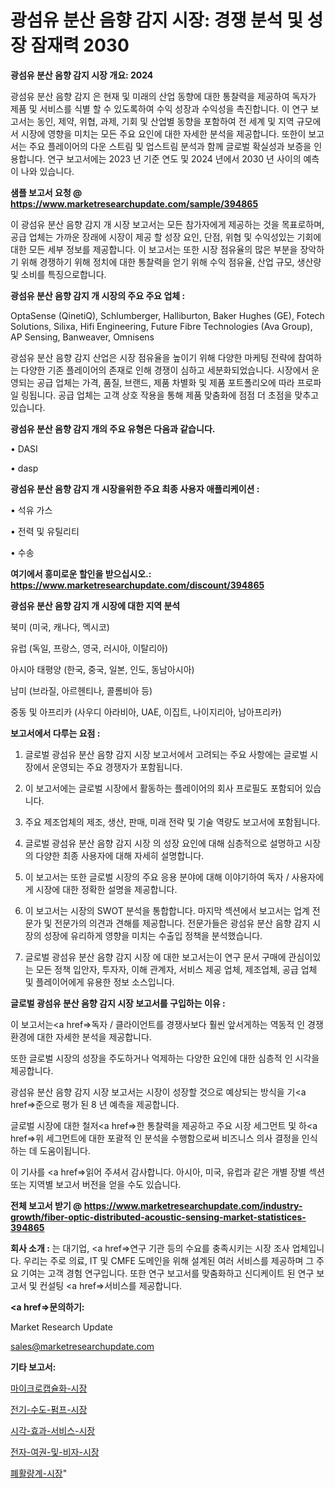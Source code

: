# 광섬유 분산 음향 감지 시장: 경쟁 분석 및 성장 잠재력 2030

<strong>광섬유 분산 음향 감지 시장 개요: 2024</strong>

광섬유 분산 음향 감지 은 현재 및 미래의 산업 동향에 대한 통찰력을 제공하여 독자가 제품 및 서비스를 식별 할 수 있도록하여 수익 성장과 수익성을 촉진합니다. 이 연구 보고서는 동인, 제약, 위협, 과제, 기회 및 산업별 동향을 포함하여 전 세계 및 지역 규모에서 시장에 영향을 미치는 모든 주요 요인에 대한 자세한 분석을 제공합니다. 또한이 보고서는 주요 플레이어의 다운 스트림 및 업스트림 분석과 함께 글로벌 확실성과 보증을 인용합니다. 연구 보고서에는 2023 년 기준 연도 및 2024 년에서 2030 년 사이의 예측이 나와 있습니다.



<strong>샘플 보고서 요청 @ <a href=https://www.marketresearchupdate.com/sample/394865>https://www.marketresearchupdate.com/sample/394865</a></strong>

이 광섬유 분산 음향 감지 개 시장 보고서는 모든 참가자에게 제공하는 것을 목표로하며, 공급 업체는 가까운 장래에 시장이 제공 할 성장 요인, 단점, 위협 및 수익성있는 기회에 대한 모든 세부 정보를 제공합니다. 이 보고서는 또한 시장 점유율의 많은 부분을 장악하기 위해 경쟁하기 위해 정치에 대한 통찰력을 얻기 위해 수익 점유율, 산업 규모, 생산량 및 소비를 특징으로합니다.



<strong>광섬유 분산 음향 감지 개 시장의 주요 주요 업체 :</strong>

OptaSense (QinetiQ), Schlumberger, Halliburton, Baker Hughes (GE), Fotech Solutions, Silixa, Hifi Engineering, Future Fibre Technologies (Ava Group), AP Sensing, Banweaver, Omnisens

광섬유 분산 음향 감지 산업은 시장 점유율을 높이기 위해 다양한 마케팅 전략에 참여하는 다양한 기존 플레이어의 존재로 인해 경쟁이 심하고 세분화되었습니다. 시장에서 운영되는 공급 업체는 가격, 품질, 브랜드, 제품 차별화 및 제품 포트폴리오에 따라 프로파일 링됩니다. 공급 업체는 고객 상호 작용을 통해 제품 맞춤화에 점점 더 초점을 맞추고 있습니다.



<strong>광섬유 분산 음향 감지 개의 주요 유형은 다음과 같습니다.</strong>

• DASI

• dasp



<strong>광섬유 분산 음향 감지 개 시장을위한 주요 최종 사용자 애플리케이션 :</strong>

• 석유 가스

• 전력 및 유틸리티

• 수송



<strong>여기에서 흥미로운 할인을 받으십시오.: <a href=https://www.marketresearchupdate.com/discount/394865>https://www.marketresearchupdate.com/discount/394865</a></strong>



<strong>광섬유 분산 음향 감지 개 시장에 대한 지역 분석</strong>

북미 (미국, 캐나다, 멕시코)

유럽 (독일, 프랑스, 영국, 러시아, 이탈리아)

아시아 태평양 (한국, 중국, 일본, 인도, 동남아시아)

남미 (브라질, 아르헨티나, 콜롬비아 등)

중동 및 아프리카 (사우디 아라비아, UAE, 이집트, 나이지리아, 남아프리카)



<strong>보고서에서 다루는 요점 :</strong>

1. 글로벌 광섬유 분산 음향 감지 시장 보고서에서 고려되는 주요 사항에는 글로벌 시장에서 운영되는 주요 경쟁자가 포함됩니다.

2. 이 보고서에는 글로벌 시장에서 활동하는 플레이어의 회사 프로필도 포함되어 있습니다.

3. 주요 제조업체의 제조, 생산, 판매, 미래 전략 및 기술 역량도 보고서에 포함됩니다.

4. 글로벌 광섬유 분산 음향 감지 시장 의 성장 요인에 대해 심층적으로 설명하고 시장의 다양한 최종 사용자에 대해 자세히 설명합니다.

5. 이 보고서는 또한 글로벌 시장의 주요 응용 분야에 대해 이야기하여 독자 / 사용자에게 시장에 대한 정확한 설명을 제공합니다.

6. 이 보고서는 시장의 SWOT 분석을 통합합니다. 마지막 섹션에서 보고서는 업계 전문가 및 전문가의 의견과 견해를 제공합니다. 전문가들은 광섬유 분산 음향 감지 시장의 성장에 유리하게 영향을 미치는 수출입 정책을 분석했습니다.

7. 글로벌 광섬유 분산 음향 감지 시장 에 대한 보고서는이 연구 문서 구매에 관심이있는 모든 정책 입안자, 투자자, 이해 관계자, 서비스 제공 업체, 제조업체, 공급 업체 및 플레이어에게 유용한 정보 소스입니다.



<strong>글로벌 광섬유 분산 음향 감지 시장 보고서를 구입하는 이유 :</strong>

이 보고서는<a href=>독자 / 클</a>라이언트를 경쟁사보다 훨씬 앞서게하는 역동적 인 경쟁 환경에 대한 자세한 분석을 제공합니다.

또한 글로벌 시장의 성장을 주도하거나 억제하는 다양한 요인에 대한 심층적 인 시각을 제공합니다.

광섬유 분산 음향 감지 시장 보고서는 시장이 성장할 것으로 예상되는 방식을 기<a href=>준으로</a> 평가 된 8 년 예측을 제공합니다.

글로벌 시장에 대한 철저<a href=>한 통찰력</a>을 제공하고 주요 시장 세그먼트 및 하<a href=>위 세그</a>먼트에 대한 포괄적 인 분석을 수행함으로써 비즈니스 의사 결정을 인식하는 데 도움이됩니다.

이 기사를 <a href=>읽어 주</a>셔서 감사합니다. 아시아, 미국, 유럽과 같은 개별 장별 섹션 또는 지역별 보고서 버전을 얻을 수도 있습니다.



<strong>전체 보고서 받기 @ <a href=https://www.marketresearchupdate.com/industry-growth/fiber-optic-distributed-acoustic-sensing-market-statistices-394865>https://www.marketresearchupdate.com/industry-growth/fiber-optic-distributed-acoustic-sensing-market-statistices-394865</a></strong>



<strong>회사 소개 :</strong>
는 대기업, <a href=>연구 기</a>관 등의 수요를 충족시키는 시장 조사 업체입니다. 우리는 주로 의료, IT 및 CMFE 도메인을 위해 설계된 여러 서비스를 제공하며 그 주요 기여는 고객 경험 연구입니다. 또한 연구 보고서를 맞춤화하고 신디케이트 된 연구 보고서 및 컨설팅 <a href=>서비</a>스를 제공합니다.



<strong><a href=>문의하기:</a></strong>

Market Research Update

sales@marketresearchupdate.com



<strong>기타 보고서:</strong>

<a href=https://www.linkedin.com/pulse/마이크로캡슐화-시장-세분화-연구-및-목표-고객2029년-consumer-connection-chronicles-24-/>마이크로캡슐화-시장</a>

<a href=https://www.linkedin.com/pulse/전기-수도-펌프-시장-세분화-연구-및-목표-고객2029년-analytics-avenue-adventures-24-ana-qrbef/>전기-수도-펌프-시장</a>

<a href=https://www.linkedin.com/pulse/시각-효과-서비스-시장-세분화-연구-및-목표-고객2029년-trend-tracking-tips-360-analysis-rgtuf/>시각-효과-서비스-시장</a>

<a href=https://www.linkedin.com/pulse/전자-여권-및-비자-시장-진입-전략-위험-평가2030년-survey-spotlight-pro-24-analysis-fjz4f/>전자-여권-및-비자-시장</a>

<a href=https://www.linkedin.com/pulse/폐활량계-시장-동향-및-성장-전망-trend-tracking-tips-360-analysis-akqaf/>폐활량계-시장</a>"
